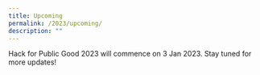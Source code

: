 ```yaml
---
title: Upcoming
permalink: /2023/upcoming/
description: ""
---
```



Hack for Public Good 2023 will commence on 3 Jan 2023. Stay tuned for more updates!